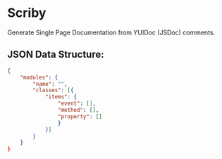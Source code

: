# Scriby
Generate Single Page Documentation from YUIDoc (JSDoc) comments.

## JSON Data Structure:
```JSON
{
	"modules": {
		"name": "",
		"classes": [{
			"items": {
				"event": [],
				"method": [],
				"property": []
				}
			}]
		}
	}
}
```
